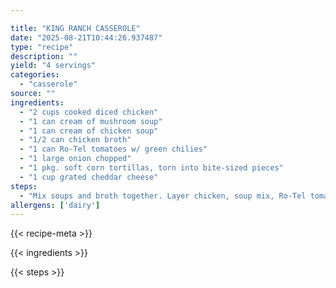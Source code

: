 ```yaml
---

title: "KING RANCH CASSEROLE"
date: "2025-08-21T10:44:26.937487"
type: "recipe"
description: ""
yield: "4 servings"
categories:
  - "casserole"
source: ""
ingredients:
  - "2 cups cooked diced chicken"
  - "1 can cream of mushroom soup"
  - "1 can cream of chicken soup"
  - "1/2 can chicken broth"
  - "1 can Ro-Tel tomatoes w/ green chilies"
  - "1 large onion chopped"
  - "1 pkg. soft corn tortillas, torn into bite-sized pieces"
  - "1 cup grated cheddar cheese"
steps:
  - "Mix soups and broth together. Layer chicken, soup mix, Ro-Tel tomatoes, then onions, tortillas, and cheese. Cover with foil and bake at 350 for 1 hour."
allergens: ['dairy']
---
```


{{< recipe-meta >}}

{{< ingredients >}}

{{< steps >}}
